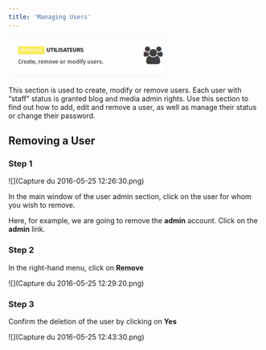 ```yaml
---
title: 'Managing Users'
---
```


![](cartesAdmin-1.jpg) 
 
This section is used to create, modify or remove users. Each user with “staff” status is granted blog and media admin rights.  Use this section to find out how to add, edit and remove a user, as well as manage their status or change their password.

## Removing a User
### Step 1
![](Capture du 2016-05-25 12:26:30.png)  

In the main window of the user admin section, click on the user for whom you wish to remove. 

Here, for example, we are going to remove the **admin** account. Click on the **admin** link.

### Step 2

In the right-hand menu, click on **Remove**

![](Capture du 2016-05-25 12:29:20.png)

### Step 3

Confirm the deletion of the user by clicking on **Yes**

![](Capture du 2016-05-25 12:43:30.png)
